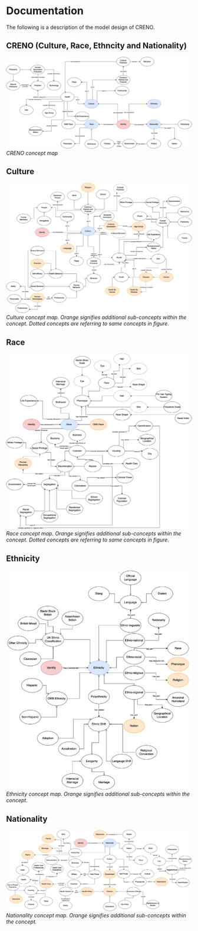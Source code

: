 # Documentation

The following is a description of the model design of CRENO. 

## CRENO (Culture, Race, Ethncity and Nationality)

![CREN](https://github.com/UTHealth-Ontology/CRENO/blob/main/doc/CRENO.png)
*CRENO concept map*

## Culture

![Culture](https://github.com/UTHealth-Ontology/CRENO/blob/main/doc/Culture.png)
*Culture concept map. Orange signifies additional sub-concepts within the concept. Dotted concepts are referring to same concepts in figure.*

## Race

![Race](https://github.com/UTHealth-Ontology/CRENO/blob/main/doc/Race.png)
*Race concept map. Orange signifies additional sub-concepts within the concept. Dotted concepts are referring to same concepts in figure.*

## Ethnicity

![Ethnicity](https://github.com/UTHealth-Ontology/CRENO/blob/main/doc/Ethnicity.png)
*Ethnicity concept map. Orange signifies additional sub-concepts within the concept.*

## Nationality

![Nationality](https://github.com/UTHealth-Ontology/CRENO/blob/main/doc/Nationality.png)
*Nationality concept map. Orange signifies additional sub-concepts within the concept.*